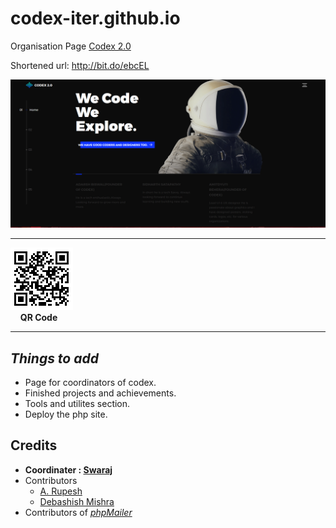 # codex-iter.github.io
Organisation Page
[Codex 2.0](https://codex-iter.000webhostapp.com/)

Shortened url: http://bit.do/ebcEL


![screenshot](./codex2.0.png)

***

![QR Code](./chart.png)<br/>&nbsp;&nbsp;&nbsp;&nbsp;**QR Code**

***

## *Things to add*
+ Page for coordinators of codex.
+ Finished projects and achievements.
+ Tools and utilites section.
+ Deploy the php site.

## Credits

* **Coordinater : [Swaraj](https://github.com/swarajlaha)**
* Contributors
    * [A. Rupesh](https://github.com/rupesh1310)
    * [Debashish Mishra](https://github.com/zanark)  
* Contributors of [_phpMailer_](https://github.com/PHPMailer/PHPMailer)